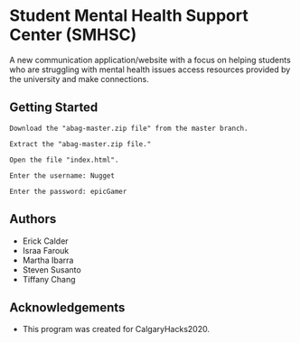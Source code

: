 # Student Mental Health Support Center (SMHSC)
A new communication application/website with a focus on helping students who are struggling with mental health issues access resources provided by the university and make connections. 

## Getting Started
```
Download the "abag-master.zip file" from the master branch.
```
```
Extract the "abag-master.zip file."
```
```
Open the file "index.html".
```
```
Enter the username: Nugget
```
```
Enter the password: epicGamer
```
## Authors
- Erick Calder
- Israa Farouk
- Martha Ibarra 
- Steven Susanto
- Tiffany Chang

## Acknowledgements
- This program was created for CalgaryHacks2020.
